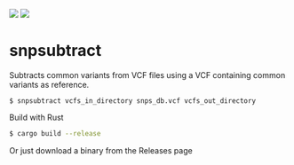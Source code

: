 ![](https://github.com/wigasper/snpsubtract/workflows/build/badge.svg) ![](https://github.com/wigasper/snpsubtract/workflows/deploy/badge.svg)

# snpsubtract

Subtracts common variants from VCF files using a VCF containing common variants as reference.

```
$ snpsubtract vcfs_in_directory snps_db.vcf vcfs_out_directory
```

Build with Rust

```bash
$ cargo build --release
```

Or just download a binary from the Releases page
